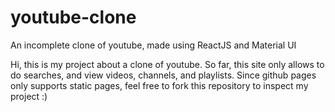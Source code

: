 # youtube-clone
An incomplete clone of youtube, made using ReactJS and Material UI

Hi, this is my project about a clone of youtube. So far, this site only allows to do searches, and view videos, channels, and playlists. Since github pages only supports static pages, feel free to fork this repository to inspect my project :)
